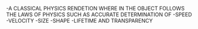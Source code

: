 -A CLASSICAL PHYSICS RENDETION WHERE IN THE OBJECT FOLLOWS THE LAWS OF PHYSICS SUCH AS 
ACCURATE DETERMINATION OF 
-SPEED
-VELOCITY
-SIZE
-SHAPE 
-LIFETIME AND TRANSPARENCY


